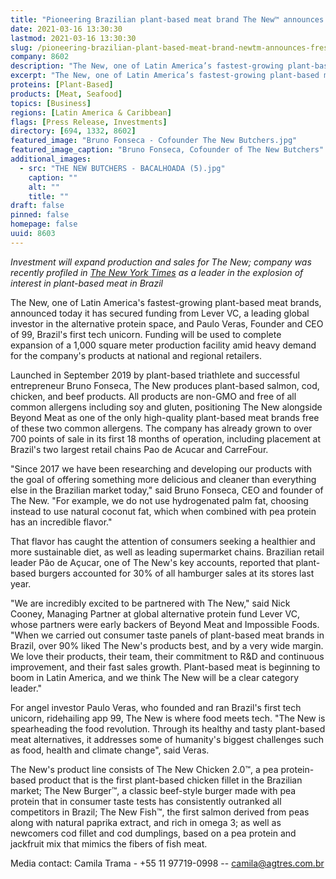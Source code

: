 ```yaml
---
title: "Pioneering Brazilian plant-based meat brand The New™ announces fresh backing from Lever VC and Paulo Veras, founder of Brazil’s first tech unicorn"
date: 2021-03-16 13:30:30
lastmod: 2021-03-16 13:30:30
slug: /pioneering-brazilian-plant-based-meat-brand-newtm-announces-fresh-backing-lever-vc-and
company: 8602
description: "The New, one of Latin America’s fastest-growing plant-based meat brands, announced today it has secured funding from Lever VC, a leading global investor in the alternative protein space, and Paulo Veras, Founder and CEO of 99, Brazil’s first tech unicorn. Funding will be used to complete expansion of a 1,000 square meter production facility amid heavy demand for the company’s products at national and regional retailers."
excerpt: "The New, one of Latin America’s fastest-growing plant-based meat brands, announced today it has secured funding from Lever VC, a leading global investor in the alternative protein space, and Paulo Veras, Founder and CEO of 99, Brazil’s first tech unicorn. Funding will be used to complete expansion of a 1,000 square meter production facility amid heavy demand for the company’s products at national and regional retailers."
proteins: [Plant-Based]
products: [Meat, Seafood]
topics: [Business]
regions: [Latin America & Caribbean]
flags: [Press Release, Investments]
directory: [694, 1332, 8602]
featured_image: "Bruno Fonseca - Cofounder The New Butchers.jpg"
featured_image_caption: "Bruno Fonseca, Cofounder of The New Butchers"
additional_images:
  - src: "THE NEW BUTCHERS - BACALHOADA (5).jpg"
    caption: ""
    alt: ""
    title: ""
draft: false
pinned: false
homepage: false
uuid: 8603
---
```

*Investment will expand production* *and sales* *for The New; company
was* *recently profiled in* [*The New York
Times*](https://www.nytimes.com/2020/12/26/world/americas/brazil-vegetarian.html)
*as a leader in* *the explosion of interest in plant-based meat in*
*Brazil*

The New, one of Latin America's fastest-growing plant-based meat brands,
announced today it has secured funding from Lever VC, a leading global
investor in the alternative protein space, and Paulo Veras, Founder and
CEO of 99, Brazil's first tech unicorn. Funding will be used to complete
expansion of a 1,000 square meter production facility amid heavy demand
for the company's products at national and regional retailers.

Launched in September 2019 by plant-based triathlete and successful
entrepreneur Bruno Fonseca, The New produces plant-based salmon, cod,
chicken, and beef products. All products are non-GMO and free of all
common allergens including soy and gluten, positioning The New alongside
Beyond Meat as one of the only high-quality plant-based meat brands free
of these two common allergens. The company has already grown to over 700
points of sale in its first 18 months of operation, including placement
at Brazil's two largest retail chains Pao de Acucar and CarreFour.

"Since 2017 we have been researching and developing our products with
the goal of offering something more delicious and cleaner than
everything else in the Brazilian market today," said Bruno Fonseca, CEO
and founder of The New. "For example, we do not use hydrogenated palm
fat, choosing instead to use natural coconut fat, which when combined
with pea protein has an incredible flavor."

That flavor has caught the attention of consumers seeking a healthier
and more sustainable diet, as well as leading supermarket chains.
Brazilian retail leader Pão de Açucar, one of The New's key accounts,
reported that plant-based burgers accounted for 30% of all hamburger
sales at its stores last year.

\"We are incredibly excited to be partnered with The New,\" said Nick
Cooney, Managing Partner at global alternative protein fund Lever VC,
whose partners were early backers of Beyond Meat and Impossible Foods.
\"When we carried out consumer taste panels of plant-based meat brands
in Brazil, over 90% liked The New\'s products best, and by a very wide
margin. We love their products, their team, their commitment to R&D and
continuous improvement, and their fast sales growth. Plant-based meat is
beginning to boom in Latin America, and we think The New will be a clear
category leader.\"

For angel investor Paulo Veras, who founded and ran Brazil's first tech
unicorn, ridehailing app 99, The New is where food meets tech. "The New
is spearheading the food revolution. Through its healthy and tasty
plant-based meat alternatives, it addresses some of humanity\'s biggest
challenges such as food, health and climate change\", said Veras.

The New's product line consists of The New Chicken 2.0™, a pea
protein-based product that is the first plant-based chicken fillet in
the Brazilian market; The New Burger™, a classic beef-style burger made
with pea protein that in consumer taste tests has consistently outranked
all competitors in Brazil; The New Fish™, the first salmon derived from
peas along with natural paprika extract, and rich in omega 3; as well as
newcomers cod fillet and cod dumplings, based on a pea protein and
jackfruit mix that mimics the fibers of fish meat.

Media contact: Camila Trama - +55 11 97719-0998 --
<camila@agtres.com.br>
